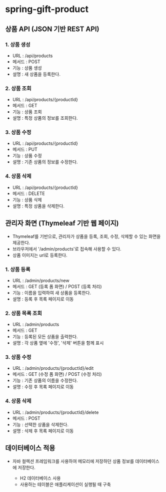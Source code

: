 # spring-gift-product

## 상품 API (JSON 기반 REST API)

### 1. 상품 생성

- URL : /api/products
- 메서드 : POST
- 기능 : 상품 생성
- 설명 : 새 상품을 등록한다.

### 2. 상품 조회

- URL : /api/products/{productId}
- 메서드 : GET
- 기능 : 상품 조회
- 설명 : 특정 상품의 정보를 조회한다.

### 3. 상품 수정

- URL : /api/products/{productId}
- 메서드 : PUT
- 기능 : 상품 수정
- 설명 : 기존 상품의 정보를 수정한다.

### 4. 상품 삭제

- URL : /api/products/{productId}
- 메서드 : DELETE
- 기능 : 상품 삭제
- 설명 : 특정 상품을 삭제한다.

## 관리자 화면 (Thymeleaf 기반 웹 페이지)

- Thymeleaf를 기반으로, 관리자가 상품을 등록, 조회, 수정, 삭제할 수 있는 화면을 제공한다.
- 브라우저에서 '/admin/products'로 접속해 사용할 수 있다.
- 상품 이미지는 url로 등록한다.

### 1. 상품 등록

- URL : /admin/products/new
- 메서드 : GET (등록 폼 화면) / POST (등록 처리)
- 기능 : 이름을 입력하여 새 상품을 등록한다.
- 설명 : 등록 후 목록 페이지로 이동

### 2. 상품 목록 조회

- URL : /admin/products
- 메서드 : GET
- 기능 : 등록된 모든 상품을 출력한다.
- 설명 : 각 상품 옆에 '수정', '삭제' 버튼을 함께 표시

### 3. 상품 수정

- URL : /admin/products/{productId}/edit
- 메서드 : GET (수정 폼 화면) / POST (수정 처리)
- 기능 : 기존 상품의 이름을 수정한다.
- 설명 : 수정 후 목록 페이지로 이동

### 4. 상품 삭제

- URL : /admin/products/{productId}/delete
- 메서드 : POST
- 기능 : 선택한 상품을 삭제한다.
- 설명 : 삭제 후 목록 페이지로 이동


## 데이터베이스 적용

- 자바 컬렉션 프레임워크를 사용하여 메모리에 저장하던 상품 정보를 데이터베이스에 저장한다.


    - H2 데이터베이스 사용
    - 사용하는 테이블은 애플리케이션이 실행될 때 구축